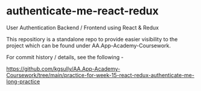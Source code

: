 # authenticate-me-react-redux
User Authentication Backend / Frontend using React &amp; Redux

This repositiory is a standalone repo to provide easier visibility to the project which can be found under AA.App-Academy-Coursework.

For commit history / details, see the following -

https://github.com/kgsully/AA.App-Academy-Coursework/tree/main/practice-for-week-15-react-redux-authenticate-me-long-practice
